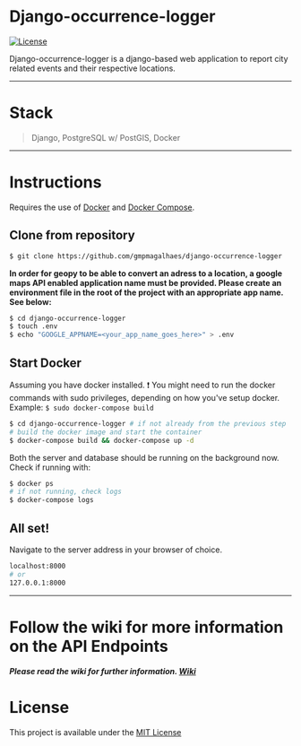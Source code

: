 # Django-occurrence-logger

[![License](https://img.shields.io/badge/LICENSE-MIT-orange)](https://github.com)

Django-occurrence-logger is a django-based web application to report city related events and their respective locations.

---

# Stack

> Django, PostgreSQL w/ PostGIS, Docker

---

# Instructions

Requires the use of [Docker](https://docs.docker.com/get-docker/) and [Docker Compose](https://docs.docker.com/compose/install/).

## Clone from repository
```sh
$ git clone https://github.com/gmpmagalhaes/django-occurrence-logger
```

**In order for geopy to be able to convert an adress to a location, a google maps API enabled application name must be provided.
Please create an environment file in the root of the project with an appropriate app name. See below:**
```sh
$ cd django-occurrence-logger
$ touch .env
$ echo "GOOGLE_APPNAME=<your_app_name_goes_here>" > .env
```

## Start Docker
Assuming you have docker installed. 
:exclamation: You might need to run the docker commands with sudo privileges, depending on how you've setup docker.
Example: ```$ sudo docker-compose build ```

```sh
$ cd django-occurrence-logger # if not already from the previous step
# build the docker image and start the container
$ docker-compose build && docker-compose up -d
```
Both the server and database should be running on the background now.
Check if running with:
```sh
$ docker ps
# if not running, check logs
$ docker-compose logs
```

## All set!
Navigate to the server address in your browser of choice.
```sh
localhost:8000
# or
127.0.0.1:8000
```

---

# Follow the wiki for more information on the API Endpoints

**_Please read the wiki for further information. [Wiki](https://github.com/gmpmagalhaes/django-occurrence-logger/wiki/Home)_**


# License

This project is available under the [MIT License](http://github.com/gmpmagalhaes/django-occurrence-logger/)
